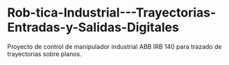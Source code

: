 # Rob-tica-Industrial---Trayectorias-Entradas-y-Salidas-Digitales
Proyecto de control de manipulador industrial ABB IRB 140 para trazado de trayectorias sobre planos.
